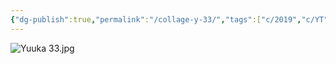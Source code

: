 ```yaml
---
{"dg-publish":true,"permalink":"/collage-y-33/","tags":["c/2019","c/YT","c/face","c/woman","c/flower","c/pattern","c/red","c/purple"],"created":"2024-06-28T12:56:46.000-04:00","updated":"2024-04-15T12:04:45.000-04:00"}
---
```



![Yuuka 33.jpg](/img/user/MEDIA/Yuuka%2033.jpg)